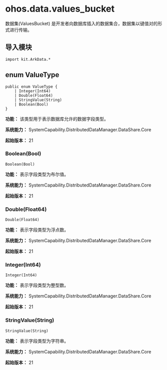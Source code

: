 # ohos.data.values_bucket

数据集(ValuesBucket) 是开发者向数据库插入的数据集合，数据集以键值对的形式进行传输。

## 导入模块

```cangjie
import kit.ArkData.*
```

## enum ValueType

```cangjie
public enum ValueType {
    | Integer(Int64)
    | Double(Float64)
    | StringValue(String)
    | Boolean(Bool)
}
```

**功能：** 该类型用于表示数据库允许的数据字段类型。

**系统能力：** SystemCapability.DistributedDataManager.DataShare.Core

**起始版本：** 21

### Boolean(Bool)

```cangjie
Boolean(Bool)
```

**功能：** 表示字段类型为布尔值。

**系统能力：** SystemCapability.DistributedDataManager.DataShare.Core

**起始版本：** 21

### Double(Float64)

```cangjie
Double(Float64)
```

**功能：** 表示字段类型为浮点数。

**系统能力：** SystemCapability.DistributedDataManager.DataShare.Core

**起始版本：** 21

### Integer(Int64)

```cangjie
Integer(Int64)
```

**功能：** 表示字段类型为整型数。

**系统能力：** SystemCapability.DistributedDataManager.DataShare.Core

**起始版本：** 21

### StringValue(String)

```cangjie
StringValue(String)
```

**功能：** 表示字段类型为字符串。

**系统能力：** SystemCapability.DistributedDataManager.DataShare.Core

**起始版本：** 21

